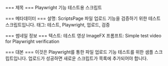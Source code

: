 === 제목 ===
Playwright 기능 테스트용 스크립트

=== 메타데이터 ===
설명: ScriptsPage 파일 업로드 기능을 검증하기 위한 테스트 스크립트입니다.
태그: 테스트, Playwright, 업로드, 검증

=== 썸네일 정보 ===
텍스트: 테스트 영상
ImageFX 프롬프트: Simple test video for Playwright verification

=== 대본 ===
이것은 Playwright를 통한 파일 업로드 기능 테스트를 위한 샘플 스크립트입니다.
업로드가 성공하면 새로운 스크립트가 목록에 추가되어야 합니다.